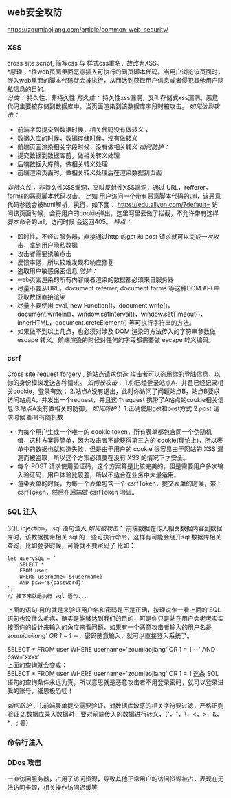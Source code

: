 ## web安全攻防
https://zoumiaojiang.com/article/common-web-security/

### XSS 
cross site script, 简写css 与 样式css重名，故改为XSS。  
*原理：*往web页面里面恶意插入可执行的网页脚本代码。当用户浏览该页面时，嵌入web里面的脚本代码就会被执行，从而达到获取用户信息或者侵犯其他用户隐私信息的目的。    
*分类：* 持久性、非持久性
*持久性：* 持久性xss漏洞，又叫存储式xss漏洞。恶意代码主要被存储到数据库中，当页面渲染到该数据库字段时被攻击。
*如何达到攻击：* 
- 前端字段提交到数据时候，相关代码没有做转义；
- 数据入库的时候，数据存储时候，没有做转义
- 前端页面渲染相关字段时候，没有做相关转义
*如何防护：*
- 提交数据到数据库前，做相关转义处理
- 后端数据入库前，做相关转义处理
- 前端渲染页面时，做相关转义处理后在渲染数据到页面

*非持久性：* 非持久性XSS漏洞，又叫反射性XSS漏洞，通过 URL，refferer，forms的恶意脚本代码攻击。
比如 用户访问一个带有恶意脚本代码的url，该恶意代码参数会被html解析，执行，如下面：
https://edu.aliyun.com/?default=<script>alert(document.cookie)</script>  访问该页面时候，会将用户的cookie弹出，这里阿里云做了拦截，不允许带有这样脚本命令的url，访问时候 会返回405。
*特点：*
- 即时性，不经过服务器，直接通过http 的get 和 post 请求就可以完成一次攻击，拿到用户隐私数据
- 攻击者需要诱骗点击
- 反馈率低，所以较难发现和响应修复
- 盗取用户敏感保密信息
*防护：*
- web页面渲染的所有内容或者渲染的数据都必须来自服务器
- 尽量不要从URL，document.referrer, document.forms 等这种DOM API 中获取数据直接渲染
- 尽量不要使用 eval, new Function()，document.write()，document.writeln()，window.setInterval()，window.setTimeout()，innerHTML，document.creteElement() 等可执行字符串的方法。
- 如果做不到以上几点，也必须对涉及 DOM 渲染的方法传入的字符串参数做 escape 转义。前端渲染的时候对任何的字段都需要做 escape 转义编码。

### csrf
Cross site request forgery , 跨站点请求伪造 攻击者可以盗用你的登陆信息，以你的身份模拟发送各种请求。
*如何被攻击*：
1.你已经登录站点A，并且已经记录相关cookie，登录有效；
2.站点A没有退出，此时你访问了问题站点B，站点B要求访问站点A，并发出一个request，并且这个request 携带了A站点的cookie相关信息
3.站点A没有做相关的防御，
*如何防护*：
1.正确使用get和post方式
2.post 请求时候 都带有随机数
- 为每个用户生成一个唯一的 cookie token，所有表单都包含同一个伪随机值，这种方案最简单，因为攻击者不能获得第三方的 cookie(理论上)，所以表单中的数据也就构造失败，但是由于用户的 cookie 很容易由于网站的 XSS 漏洞而被盗取，所以这个方案必须要在没有 XSS 的情况下才安全。
- 每个 POST 请求使用验证码，这个方案算是比较完美的，但是需要用户多次输入验证码，用户体验比较差，所以不适合在业务中大量运用。
- 渲染表单的时候，为每一个表单包含一个 csrfToken，提交表单的时候，带上 csrfToken，然后在后端做 csrfToken 验证。


### SQL 注入
SQL injection， sql 语句注入
*如何被攻击*： 前端数据在传入相关数据内容到数据库时，该数据携带相关 sql 的一些可执行命令，这样有可能会绕开sql 数据库相关查询，比如登录时候，可能就不要密码了
比如：
```
let querySQL = `
    SELECT *
    FROM user
    WHERE username='${username}'
    AND psw='${password}'
`;
// 接下来就是执行 sql 语句...
```

上面的语句 目的就是来验证用户名和密码是不是正确，按理说乍一看上面的 SQL 语句也没什么毛病，确实是能够达到我们的目的，可是你只是站在用户会老老实实按照你的设计来输入的角度来看问题，如果有一个恶意攻击者输入的用户名是 *zoumiaojiang' OR 1 = 1 --*，密码随意输入，就可以直接登入系统了。

SELECT * FROM user WHERE username='zoumiaojiang' OR 1 = 1 --' AND psw='xxxx'  
上面的查询就会变成：  
SELECT * FROM user WHERE username='zoumiaojiang' OR 1 = 1
这条 SQL 语句的查询条件永远为真，所以意思就是恶意攻击者不用登录密码，就可以登录进我的账号，细思极恐哇！

*如何防护*：
1.前端表单提交需要验证，对数据库敏感的相关字符要过滤，严格正则验证
2.数据库录入数据时，要对前端传入的数据进行转义，（'，"，\，<，>，&，*，; 等）

### 命令行注入

### DDos 攻击
一直访问服务器，占用了访问资源，导致其他正常用户的访问资源被占，表现在无法访问卡顿，相关操作访问迟缓等
